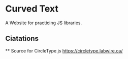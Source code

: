 # Curved Text
A Website for practicing JS libraries.

## Ciatations
** Source for CircleType.js https://circletype.labwire.ca/